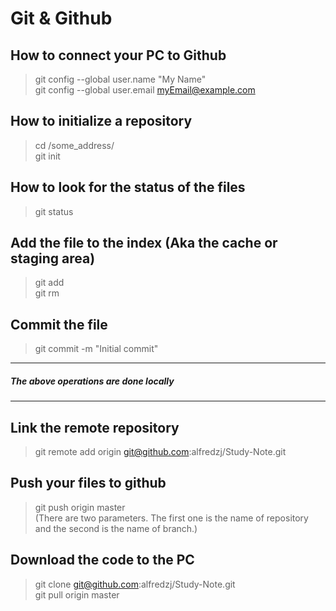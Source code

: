 # Git & Github

## How to connect your PC to Github
> git config --global user.name "My Name"   
> git config --global user.email myEmail@example.com 

## How to initialize a repository
> cd /some_address/     
> git init

## How to look for the status of the files
> git status

## Add the file to the index (Aka the cache or staging area)
> git add     
> git rm

## Commit the file
> git commit -m "Initial commit"


-------------------------------------------------------------------------
##### The above operations are done locally
------------------------------------------------------------------------- 

## Link the remote repository
> git remote add origin git@github.com:alfredzj/Study-Note.git

## Push your files to github
> git push origin master    
(There are two parameters. The first one is the name of repository and the second is the name of branch.)

## Download the code to the PC
> git clone git@github.com:alfredzj/Study-Note.git    
> git pull origin master

##

